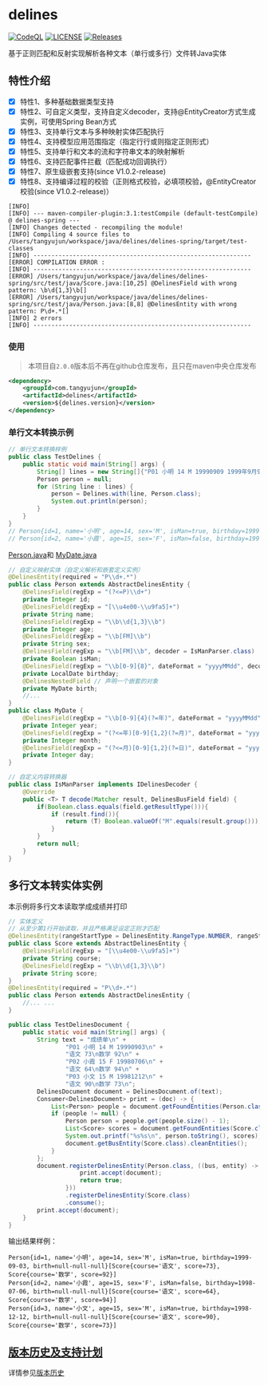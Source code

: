 # delines
[![CodeQL](https://github.com/ns-cn/delines/actions/workflows/codeql-analysis.yml/badge.svg)](https://github.com/ns-cn/delines/actions/workflows/codeql-analysis.yml)
[![LICENSE](https://img.shields.io/github/license/ns-cn/delines.svg?style=flat-square)](https://github.com/ns-cn/delines/blob/main/LICENSE)
[![Releases](https://img.shields.io/github/release/ns-cn/delines/all.svg?style=flat-square)](https://github.com/ns-cn/delines/releases)

基于正则匹配和反射实现解析各种文本（单行或多行）文件转Java实体

## 特性介绍
- [x] 特性1、多种基础数据类型支持
- [x] 特性2、可自定义类型，支持自定义decoder，支持@EntityCreator方式生成实例，可使用Spring Bean方式
- [x] 特性3、支持单行文本与多种映射实体匹配执行
- [x] 特性4、支持模型应用范围指定（指定行行或则指定正则形式）
- [x] 特性5、支持单行和文本的流和字符串文本的映射解析
- [x] 特性6、支持匹配事件拦截（匹配成功回调执行）
- [x] 特性7、原生级嵌套支持(since V1.0.2-release)
- [x] 特性8、支持编译过程的校验（正则格式校验，必填项校验，@EntityCreator校验(since V1.0.2-release)）
```shell
[INFO] 
[INFO] --- maven-compiler-plugin:3.1:testCompile (default-testCompile) @ delines-spring ---
[INFO] Changes detected - recompiling the module!
[INFO] Compiling 4 source files to /Users/tangyujun/workspace/java/delines/delines-spring/target/test-classes
[INFO] -------------------------------------------------------------
[ERROR] COMPILATION ERROR : 
[INFO] -------------------------------------------------------------
[ERROR] /Users/tangyujun/workspace/java/delines/delines-spring/src/test/java/Score.java:[10,25] @DelinesField with wrong pattern: \b\d{1,3}\b[]
[ERROR] /Users/tangyujun/workspace/java/delines/delines-spring/src/test/java/Person.java:[8,8] @DelinesEntity with wrong pattern: P\d+.*[]
[INFO] 2 errors 
[INFO] -------------------------------------------------------------
```

### 使用
> 本项目自```2.0.0```版本后不再在github仓库发布，且只在maven中央仓库发布
```xml
<dependency>
    <groupId>com.tangyujun</groupId>
    <artifactId>delines</artifactId>
    <version>${delines.version}</version>
</dependency>
```

### 单行文本转换示例
```java
// 单行文本转换样例
public class TestDelines {
	public static void main(String[] args) {
		String[] lines = new String[]{"P01 小明 14 M 19990909 1999年9月9日", "P02 小霞 15 F 19990919 1999年09月19日"};
		Person person = null;
		for (String line : lines) {
			person = Delines.with(line, Person.class);
			System.out.println(person);
		}
	}
}
// Person{id=1, name='小明', age=14, sex='M', isMan=true, birthday=1999-09-09, birth=1999-09-09}
// Person{id=2, name='小霞', age=15, sex='F', isMan=false, birthday=1999-09-19, birth=1999-09-19}
```
[Person.java](./delines/src/test/java/com/tangyujun/delines/demo/Person.java)和
[MyDate.java](./delines/src/test/java/com/tangyujun/delines/demo/MyDate.java)
```java
// 自定义映射实体（自定义解析和嵌套定义实例）
@DelinesEntity(required = "P\\d+.*")
public class Person extends AbstractDelinesEntity {
	@DelinesField(regExp = "(?<=P)\\d+")
	private Integer id;
	@DelinesField(regExp = "[\\u4e00-\\u9fa5]+")
	private String name;
	@DelinesField(regExp = "\\b\\d{1,3}\\b")
	private Integer age;
	@DelinesField(regExp = "\\b[FM]\\b")
	private String sex;
	@DelinesField(regExp = "\\b[FM]\\b", decoder = IsManParser.class)
	private Boolean isMan;
	@DelinesField(regExp = "\\b[0-9]{8}", dateFormat = "yyyyMMdd", decodeExceptionHandler = ParseExceptionHandler.class)
	private LocalDate birthday;
	@DelinesNestedField // 声明一个嵌套的对象
	private MyDate birth;
	//...
}
public class MyDate {
	@DelinesField(regExp = "\\b[0-9]{4}(?=年)", dateFormat = "yyyyMMdd")
	private Integer year;
	@DelinesField(regExp = "(?<=年)[0-9]{1,2}(?=月)", dateFormat = "yyyyMMdd")
	private Integer month;
	@DelinesField(regExp = "(?<=月)[0-9]{1,2}(?=日)", dateFormat = "yyyyMMdd")
	private Integer day;
}
```

```java
// 自定义内容转换器
public class IsManParser implements IDelinesDecoder {
	@Override
	public <T> T decode(Matcher result, DelinesBusField field) {
		if(Boolean.class.equals(field.getResultType())){
			if (result.find()){
				return (T) Boolean.valueOf("M".equals(result.group()));
			}
		}
		return null;
	}
}
```

## 多行文本转实体实例
本示例将多行文本读取学成成绩并打印
```java
// 实体定义
// 从至少第1行开始读取，并且严格满足设定正则才匹配
@DelinesEntity(rangeStartType = DelinesEntity.RangeType.NUMBER, rangeStart = "1", required = "[\\u4e00-\\u9fa5]+.*")
public class Score extends AbstractDelinesEntity {
	@DelinesField(regExp = "[\\u4e00-\\u9fa5]+")
	private String course;
	@DelinesField(regExp = "\\b\\d{1,3}\\b")
	private String score;
}
@DelinesEntity(required = "P\\d+.*")
public class Person extends AbstractDelinesEntity {
	//... ...
}
```

```java
public class TestDelinesDocument {
	public static void main(String[] args) {
		String text = "成绩单\n" +
				"P01 小明 14 M 19990903\n" +
				"语文 73\n数学 92\n" +
				"P02 小霞 15 F 19980706\n" +
				"语文 64\n数学 94\n" +
				"P03 小文 15 M 19981212\n" +
				"语文 90\n数学 73\n";
		DelinesDocument document = DelinesDocument.of(text);
		Consumer<DelinesDocument> print = (doc) -> {
			List<Person> people = document.getFoundEntities(Person.class);
			if (people != null) {
				Person person = people.get(people.size() - 1);
				List<Score> scores = document.getFoundEntities(Score.class);
				System.out.printf("%s%s\n", person.toString(), scores);
				document.getBusEntity(Score.class).cleanEntities();
			}
		};
		document.registerDelinesEntity(Person.class, ((bus, entity) -> {
					print.accept(document);
					return true;
				}))
				.registerDelinesEntity(Score.class)
				.consume();
		print.accept(document);
	}
}
```
输出结果样例：
```text
Person{id=1, name='小明', age=14, sex='M', isMan=true, birthday=1999-09-03, birth=null-null-null}[Score{course='语文', score=73}, Score{course='数学', score=92}]
Person{id=2, name='小霞', age=15, sex='F', isMan=false, birthday=1998-07-06, birth=null-null-null}[Score{course='语文', score=64}, Score{course='数学', score=94}]
Person{id=3, name='小文', age=15, sex='M', isMan=true, birthday=1998-12-12, birth=null-null-null}[Score{course='语文', score=90}, Score{course='数学', score=73}]
```
## [版本历史及支持计划](./PLAN_VERSION.md)
详情参见[版本历史](./PLAN_VERSION.md)
